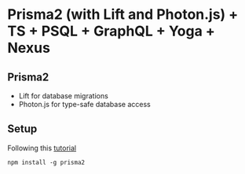 # Prisma2 (with Lift and Photon.js) + TS + PSQL + GraphQL + Yoga + Nexus

## Prisma2
* Lift for database migrations
* Photon.js for type-safe database access

## Setup

Following this [tutorial](https://github.com/prisma/prisma2/blob/master/docs/tutorial.md)

`npm install -g prisma2`